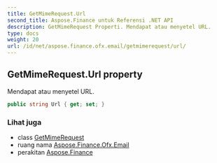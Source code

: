 ```yaml
---
title: GetMimeRequest.Url
second_title: Aspose.Finance untuk Referensi .NET API
description: GetMimeRequest Properti. Mendapat atau menyetel URL.
type: docs
weight: 20
url: /id/net/aspose.finance.ofx.email/getmimerequest/url/
---
```

## GetMimeRequest.Url property

Mendapat atau menyetel URL.

```csharp
public string Url { get; set; }
```

### Lihat juga

* class [GetMimeRequest](../)
* ruang nama [Aspose.Finance.Ofx.Email](../../getmimerequest/)
* perakitan [Aspose.Finance](../../../)


